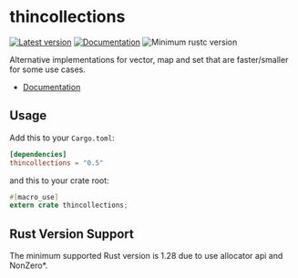 thincollections
===============

[![Latest version](https://img.shields.io/crates/v/thincollections.svg)](https://crates.io/crates/thincollections)
[![Documentation](https://docs.rs/thincollections/badge.svg)](https://docs.rs/thincollections)
![Minimum rustc version](https://img.shields.io/badge/rustc-1.28+-yellow.svg)

Alternative implementations for vector, map and set that are faster/smaller for some use cases.

- [Documentation](https://docs.rs/thincollections)

## Usage

Add this to your `Cargo.toml`:

```toml
[dependencies]
thincollections = "0.5"
```

and this to your crate root:

```rust
#[macro_use]
extern crate thincollections;
```

## Rust Version Support

The minimum supported Rust version is 1.28 due to use allocator api and NonZero*.